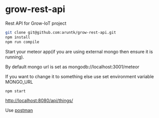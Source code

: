 # grow-rest-api
Rest API for Grow-IoT project

```sh
git clone git@github.com:aruntk/grow-rest-api.git
npm install
npm run compile
```

Start your meteor app(if you are using external mongo then ensure it is running).

By default mongo url is set as mongodb://localhost:3001/meteor

If you want to change it to something else use set environment variable MONGO_URL

```sh
npm start
```

[http://localhost:8080/api/things/](http://localhost:8080/api/things/)

Use [postman](https://chrome.google.com/webstore/detail/postman/fhbjgbiflinjbdggehcddcbncdddomop?hl=en)
